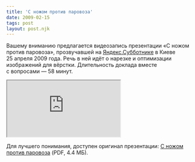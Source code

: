 ```yaml
---
title: 'С ножом против паровоза'
date: 2009-02-15
tags: post
layout: post.njk
---
```


Вашему вниманию предлагается видеозапись презентации «С ножом против паровоза», прозвучавшей на [Яндекс.Субботнике](http://clubs.ya.ru/company/replies.xml?item_no=15607) в Киеве 25 апреля 2009 года. Речь в ней идёт о нарезке и оптимизации изображений для вёрстки. Длительность доклада вместе с вопросами — 58 минут.

<iframe src="https://player.vimeo.com/video/17588925?title=0&amp;byline=0&amp;portrait=0&amp;color=188418"></iframe>

Для лучшего понимания, доступен оригинал презентации: [С ножом против паровоза](with-knife-against-train.pdf) (PDF, 4.4 МБ).
